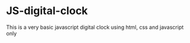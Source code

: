 # JS-digital-clock
This is a very basic javascript digital clock using html, css and javascript only

